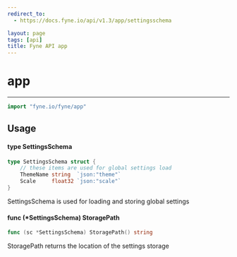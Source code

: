 ```yaml
---
redirect_to:
  - https://docs.fyne.io/api/v1.3/app/settingsschema

layout: page
tags: [api]
title: Fyne API app
---
```



# app
---
```go
import "fyne.io/fyne/app"
```

## Usage

#### type SettingsSchema

```go
type SettingsSchema struct {
	// these items are used for global settings load
	ThemeName string  `json:"theme"`
	Scale     float32 `json:"scale"`
}
```

SettingsSchema is used for loading and storing global settings

#### func (*SettingsSchema) StoragePath

```go
func (sc *SettingsSchema) StoragePath() string
```
StoragePath returns the location of the settings storage
